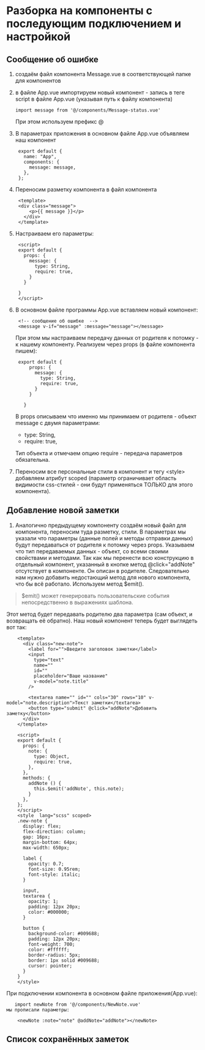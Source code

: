 # Разборка на компоненты c последующим подключением и настройкой

## Сообщение об ошибке

1. создаём файл компонента Message.vue в соответствующей папке для компонентов
2. в файле App.vue импортируем новый компонент - запись в теге script в файле App.vue (указывая путь к файлу компонента)

       import message from '@/components/Message-status.vue'

   При этом используем префикс @

3. В параметрах приложения в основном файле App.vue объявляем наш компонент

        export default {
          name: "App",
          components: {
            message: message,
          },
        };

4. Переносим разметку компонента в файл компонента

        <template>
        <div class="message">
            <p>{{ message }}</p>
          </div>
        </template>

5. Настраиваем его параметры:

        <script>
        export default {
          props: {
            message: {
              type: String,
              require: true,
            }
          }

        }
        </script>

6. В основном файле программы App.vue вставляем новый компонент:

        <!-- сообщение об ошибке  -->
        <message v-if="message" :message="message"></message>

   При этом мы настраиваем передачу данных от родителя к потомку - к нашему компоненту.
  Реализуем через props (в файле компонента пишем):

        export default {
            props: {
              message: {
                type: String,
                require: true,
              }
            }

          }

      В props описываем что именно мы принимаем от родителя - объект message c двумя параметрами:
      - type: String,
      - require: true,

    Тип объекта и отмечаем опцию require - передача параметров обязательна.

7. Переносим все персональные стили в компонент и тегу \<style> добавляем атрибут scoped (параметр ограничивает область видимости css-стилей - они будут применяться ТОЛЬКО для этого компонента).

## Добавление новой заметки

1. Аналогично предыдущему компоненту создаём новый файл для компонента, переносим туда разметку, стили.
  В параметрах мы указали что параметры (данные полей и методы отправки данных) будут передаваться от родителя к потомку через props. Указываем что тип передаваемых данных - объект, со всеми своими свойствами и методами.
  Так как мы перенести всю конструкцию в отдельный компонент, указанный в кнопке метод @click="addNote" отсутствует в компоненте. Он описан в родителе. Следовательно нам нужно добавить недостающий метод для нового компонента, что бы всё работало.
  Используем метод $emit().

  > $emit() может генерировать пользовательские события непосредственно в выражениях шаблона.

  Этот метод будет передавать родителю два параметра (сам объект, и возвращать её обратно).
  Наш новый компонент теперь будет выглядеть вот так:

        <template>
          <div class="new-note">
            <label for="">Введите заголовок заметки</label>
            <input
              type="text"
              name=""
              id=""
              placeholder="Ваше название"
              v-model="note.title"
            />

            <textarea name="" id="" cols="30" rows="10" v-model="note.description">Текст заметки</textarea>
            <button type="submit" @click="addNote">Добавить заметку</button>
          </div>
        </template>

        <script>
        export default {
          props: {
            note: {
              type: Object,
              require: true,
            },
          },
          methods: {
            addNote () {
              this.$emit('addNote', this.note);
            }
          },
        };
        </script>
        <style  lang="scss" scoped>
        .new-note {
          display: flex;
          flex-direction: column;
          gap: 16px;
          margin-bottom: 64px;
          max-width: 650px;

          label {
            opacity: 0.7;
            font-size: 0.95rem;
            font-style: italic;
          }

          input,
          textarea {
            opacity: 1;
            padding: 12px 20px;
            color: #000000;
          }

          button {
            background-color: #009688;
            padding: 12px 20px;
            font-weight: 700;
            color: #ffffff;
            border-radius: 5px;
            border: 1px solid #009688;
            cursor: pointer;
          }
        }
        </style>

   При подключении компонента в основном файле приложения(App.vue):

       import newNote from '@/components/NewNote.vue'
    мы прописали параметры:

        <newNote :note="note" @addNote="addNote"></newNote>

## Список сохранённых заметок

